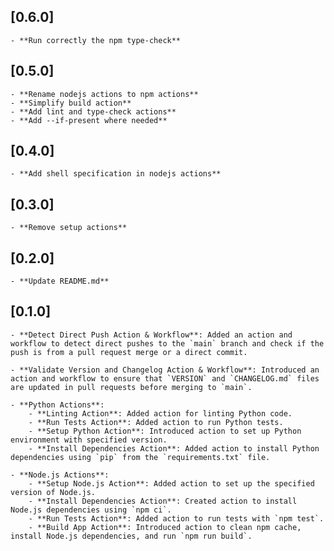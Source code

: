 ## [0.6.0]
    - **Run correctly the npm type-check**

## [0.5.0]
    - **Rename nodejs actions to npm actions**
    - **Simplify build action**
    - **Add lint and type-check actions**
    - **Add --if-present where needed**

## [0.4.0]
    - **Add shell specification in nodejs actions**

## [0.3.0]
    - **Remove setup actions**

## [0.2.0]
    - **Update README.md**
    
## [0.1.0]
    - **Detect Direct Push Action & Workflow**: Added an action and workflow to detect direct pushes to the `main` branch and check if the push is from a pull request merge or a direct commit.
  
    - **Validate Version and Changelog Action & Workflow**: Introduced an action and workflow to ensure that `VERSION` and `CHANGELOG.md` files are updated in pull requests before merging to `main`.

    - **Python Actions**:
        - **Linting Action**: Added action for linting Python code.
        - **Run Tests Action**: Added action to run Python tests.
        - **Setup Python Action**: Introduced action to set up Python environment with specified version.
        - **Install Dependencies Action**: Added action to install Python dependencies using `pip` from the `requirements.txt` file.

    - **Node.js Actions**:
        - **Setup Node.js Action**: Added action to set up the specified version of Node.js.
        - **Install Dependencies Action**: Created action to install Node.js dependencies using `npm ci`.
        - **Run Tests Action**: Added action to run tests with `npm test`.
        - **Build App Action**: Introduced action to clean npm cache, install Node.js dependencies, and run `npm run build`.